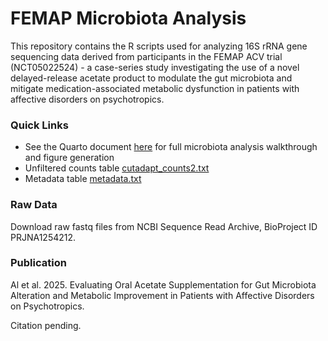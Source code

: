 # FEMAP Microbiota Analysis

This repository contains the R scripts used for analyzing 16S rRNA gene sequencing data derived from participants in the FEMAP ACV trial (NCT05022524) - a case-series study investigating the use of a novel delayed-release acetate product to modulate the gut microbiota and mitigate medication-associated metabolic dysfunction in patients with affective disorders on psychotropics.

### Quick Links
- See the Quarto document [here](file:///Users/kaital/Documents/Research/16S/ST_femap2_2025/FEMAP_github_scripts/FEMAP_ACV_overview.html) for full microbiota analysis walkthrough and figure generation
- Unfiltered counts table [cutadapt_counts2.txt](https://github.com/kait-al/FEMAP/blob/main/data/cutadapt_counts2.txt)
- Metadata table [metadata.txt](https://github.com/kait-al/FEMAP/blob/main/data/metadata.txt)

### Raw Data
Download raw fastq files from NCBI Sequence Read Archive, BioProject ID PRJNA1254212.

### Publication
Al et al. 2025. Evaluating Oral Acetate Supplementation for Gut Microbiota Alteration and Metabolic Improvement in Patients with Affective Disorders on Psychotropics.

Citation pending.

